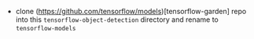 * clone (https://github.com/tensorflow/models)[tensorflow-garden] repo into this `tensorflow-object-detection` directory and rename to `tensorflow-models`